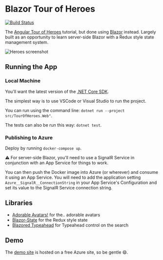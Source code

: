 # Blazor Tour of Heroes

[![Build Status](https://travis-ci.org/georgemathieson/blazor-tour-of-heroes.svg?branch=master)](https://travis-ci.org/georgemathieson/blazor-tour-of-heroes)

The [Angular Tour of Heroes](https://angular.io/tutorial) tutorial, but done using [Blazor](https://dotnet.microsoft.com/apps/aspnet/web-apps/blazor) instead. Largely built as an opportunity to learn server-side Blazor with a Redux style state management system.

![Heroes screenshot](/screenshots/heroes.png)

## Running the App

### Local Machine
You'll want the latest version of the [.NET Core SDK](https://dotnet.microsoft.com/download/dotnet-core).

The simplest way is to use VSCode or Visual Studio to run the project.

You can run using the command line: `dotnet run --project src/TourOfHeroes.Web"`.

The tests can also be run this way: `dotnet test`.

### Publishing to Azure
Deploy by running `docker-compose up`.

⚠️ For server-side Blazor, you'll need to use a SignalR Service in conjunction with an App Service for things to work.

You can then push the Docker image into Azure (or wherever) and consume it using an App Service. You will need to add the application setting `Azure__SignalR__ConnectionString` in your App Service's Configuration and set its value to the SignalR Service connection string. 

## Libraries

* [Adorable Avatars!](avatars.adorable.io) for the.. adorable avatars
* [Blazor-State](https://github.com/TimeWarpEngineering/blazor-state) for the Redux style state
* [Blazored Typeahead](https://github.com/Blazored/Typeahead) for Typeahead control on the search

## Demo
The [demo site](https://blazor-tour-of-heroes.azurewebsites.net/) is hosted on a free Azure site, so be gentle 😄.
